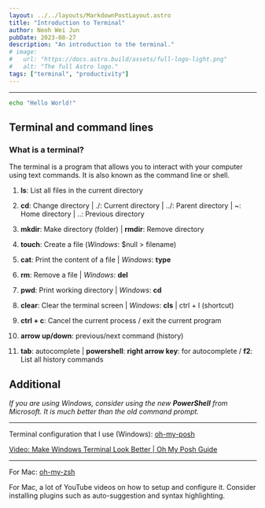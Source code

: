 ```yaml
---
layout: ../../layouts/MarkdownPostLayout.astro
title: "Introduction to Terminal"
author: Neoh Wei Jun
pubDate: 2023-08-27
description: "An introduction to the terminal."
# image:
#   url: "https://docs.astro.build/assets/full-logo-light.png"
#   alt: "The full Astro logo."
tags: ["terminal", "productivity"]
---
```


---

```bash
echo "Hello World!"
```

## Terminal and command lines

### What is a terminal?

The terminal is a program that allows you to interact with your computer using text commands. It is also known as the command line or shell.

1. **ls**: List all files in the current directory

2. **cd**: Change directory | ./: Current directory | ../: Parent directory | ~: Home directory | ..: Previous directory

3. **mkdir**: Make directory (folder) | **rmdir**: Remove directory

4. **touch**: Create a file (_Windows_: $null > filename)

5. **cat**: Print the content of a file | _Windows_: **type**

6. **rm**: Remove a file | _Windows_: **del**

7. **pwd**: Print working directory | _Windows_: **cd**

8. **clear**: Clear the terminal screen | _Windows_: **cls** | ctrl + l (shortcut)

9. **ctrl + c**: Cancel the current process / exit the current program

10. **arrow up/down**: previous/next command (history)

11. **tab**: autocomplete | **powershell**: **right arrow key**: for autocomplete / **f2**: List all history commands

## Additional

_If you are using Windows, consider using the new **PowerShell** from Microsoft. It is much better than the old command prompt._

---

Terminal configuration that I use (Windows): [oh-my-posh](https://ohmyposh.dev/)

[Video: Make Windows Terminal Look Better | Oh My Posh Guide](https://www.youtube.com/watch?v=-G6GbXGo4wo)

---

For Mac: [oh-my-zsh](https://ohmyz.sh/)

For Mac, a lot of YouTube videos on how to setup and configure it. Consider installing plugins such as auto-suggestion and syntax highlighting.
